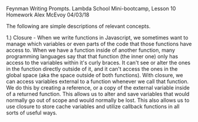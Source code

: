 Feynman Writing Prompts.
Lambda School Mini-bootcamp, Lesson 10 Homework
Alex McEvoy
04/03/18


The following are simple descriptions of relevant concepts.

1.) Closure - When we write functions in Javascript, we sometimes want to manage which variables or even parts of the code that those functions have access to. When we have a function inside of another function, many programming languages say that that function (the inner one) only has access to the variables within it's curly braces. It can't see or alter the ones in the function directly outside of it, and it can't access the ones in the global space (aka the space outside of both functions). With closure, we can access variables external to a function whenever we call that function. We do this by creating a reference, or a copy of the external variable inside of a returned function. This allows us to alter and save variables that would normally go out of scope and would normally be lost. This also allows us to use closure to store cache variables and utilize callback functions in all sorts of useful ways. 
